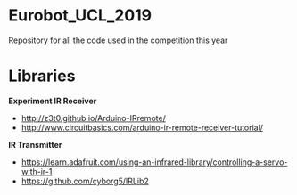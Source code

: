 # Eurobot_UCL_2019
Repository for all the code used in the competition this year 


# Libraries
**Experiment IR Receiver**

* http://z3t0.github.io/Arduino-IRremote/
* http://www.circuitbasics.com/arduino-ir-remote-receiver-tutorial/

**IR Transmitter**
* https://learn.adafruit.com/using-an-infrared-library/controlling-a-servo-with-ir-1
* https://github.com/cyborg5/IRLib2
